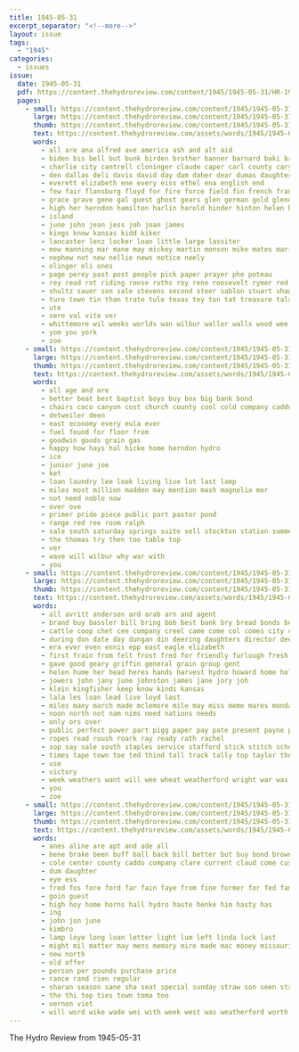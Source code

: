 ```yaml
---
title: 1945-05-31
excerpt_separator: "<!--more-->"
layout: issue
tags:
  - "1945"
categories:
  - issues
issue:
  date: 1945-05-31
  pdf: https://content.thehydroreview.com/content/1945/1945-05-31/HR-1945-05-31.pdf
  pages:
    - small: https://content.thehydroreview.com/content/1945/1945-05-31/small/HR-1945-05-31-01.jpg
      large: https://content.thehydroreview.com/content/1945/1945-05-31/large/HR-1945-05-31-01.jpg
      thumb: https://content.thehydroreview.com/content/1945/1945-05-31/thumbnails/HR-1945-05-31-01.jpg
      text: https://content.thehydroreview.com/assets/words/1945/1945-05-31/HR-1945-05-31-01.txt
      words:
        - all are ana alfred ave america ash and alt aid
        - biden bis bell but bunk birden brother banner barnard baki bro bible ber betty ben back brone big bud boys business beste board
        - charlie city cantrell cloninger claude caper carl county caryn carlisle came capps charles coleman coo care cure chet class cranshaw
        - den dallas deli davis david day dam daher dear dumas daughter
        - everett elizabeth ene every eiss ethel ena english end
        - few fair flansburg floyd for fire force field fin french frank frey fort former franklin from flag flanders first fall fred fee
        - grace grave gene gal guest ghost gears glen german gold glendon geary goon
        - high her herndon hamilton harlin harold hinder hinton helen hatt harry held hager hares has had hays harley home hint hydro harel
        - island
        - june john jean jess joh joan james
        - kings know kansas kidd kiker
        - lancaster lenz locker loan little large lassiter
        - mew manning mar mane may mickey martin monson mike mates mari michal marty miller mis matter march more mut
        - nephew not new nellie news notice neely
        - olinger oli ones
        - page perey past post people pick paper prayer phe poteau
        - rey read rot riding roose ruths roy reno roosevelt rymer red rie ree royce res rays ralph
        - shultz sauer son sale stevens second steer sablon stuart shawnee sterling sal sister som see sill salute sick state shook servi sande sell sun send school service such set scott stange sis
        - ture town tin than trate tule texas tey ton tat treasure tala the tea tae
        - ute
        - vere val vite ver
        - whittemore wil weeks worlds wan wilbur waller walls wood wee ware weatherford will word wine williams well week was wich words war with
        - yom you york
        - zoe
    - small: https://content.thehydroreview.com/content/1945/1945-05-31/small/HR-1945-05-31-02.jpg
      large: https://content.thehydroreview.com/content/1945/1945-05-31/large/HR-1945-05-31-02.jpg
      thumb: https://content.thehydroreview.com/content/1945/1945-05-31/thumbnails/HR-1945-05-31-02.jpg
      text: https://content.thehydroreview.com/assets/words/1945/1945-05-31/HR-1945-05-31-02.txt
      words:
        - all age and are
        - better beat best baptist boys buy box big bank bond
        - chairs coco canyon cost church county cool cold company caddo car comfort
        - detweiler deen
        - east economy every eula ever
        - fuel found for floor from
        - goodwin goods grain gas
        - happy how hays hal hicke home herndon hydro
        - ice
        - junior june joe
        - ket
        - loan laundry lee look living live lot last lamp
        - miles most million madden may mention mash magnolia mor
        - not need noble now
        - over ove
        - primer pride piece public part pastor pond
        - range red ree room ralph
        - sale south saturday springs suite sell stockton station summer see stoves seed sees service stem
        - the thomas try then too table top
        - ver
        - wave will wilbur why war with
        - you
    - small: https://content.thehydroreview.com/content/1945/1945-05-31/small/HR-1945-05-31-03.jpg
      large: https://content.thehydroreview.com/content/1945/1945-05-31/large/HR-1945-05-31-03.jpg
      thumb: https://content.thehydroreview.com/content/1945/1945-05-31/thumbnails/HR-1945-05-31-03.jpg
      text: https://content.thehydroreview.com/assets/words/1945/1945-05-31/HR-1945-05-31-03.txt
      words:
        - all avritt anderson ard arab arn and agent
        - brand buy bassler bill bring bob best bank bry bread bonds betty binder bradley
        - cattle coop chet cee company creel came come col comes city can care circle caddo county coli champlin carolina course clinton credit
        - during don date day dungan din deering daughters director deere daily dave down davis deal
        - era ever even ennis epp east eagle elizabeth
        - first frain from felt frost fred for friendly furlough fresh flowers
        - gave good geary griffin general grain group gent
        - helen hume her head heres hands harvest hydro howard home hold
        - jowers john jany june johnston james jane jory joh
        - klein kingfisher keep know kinds kansas
        - lala les loan lead live loyd last
        - miles many march made mclemore mile may miss meme mares monday
        - noon north not nam nims need nations needs
        - only ors over
        - public perfect power part pigg paper pay pate present payne pike place president prichard phe
        - ropes read roush roark ray ready rath rachel
        - sop say sale south staples service stafford stick stitch school station saturday san soares sil soon six smith
        - times tape town toe ted thind tall track tally top taylor the take talk tutt them then
        - use
        - victory
        - week weathers want will wee wheat weatherford wright war was work whit warn wilma water with
        - you
        - zoe
    - small: https://content.thehydroreview.com/content/1945/1945-05-31/small/HR-1945-05-31-04.jpg
      large: https://content.thehydroreview.com/content/1945/1945-05-31/large/HR-1945-05-31-04.jpg
      thumb: https://content.thehydroreview.com/content/1945/1945-05-31/thumbnails/HR-1945-05-31-04.jpg
      text: https://content.thehydroreview.com/assets/words/1945/1945-05-31/HR-1945-05-31-04.txt
      words:
        - anes aline are apt and ade all
        - bene brake been buff ball back bill better but buy bond brown balance beard bonds bey
        - cole center county caddo company clare current claud come custer can
        - dum daughter
        - eye ess
        - fred fos fore ford far fain faye from fine former for fed famous
        - goin guest
        - high hoy home horns hall hydro haste henke him hasty has
        - ing
        - john jon june
        - kimbro
        - lamp loye long loan letter light lum left linda luck last
        - might mil matter may mens memory mire made mac money missouri meal magazine monday murray
        - new north
        - old offer
        - person per pounds purchase price
        - rance rand rien regular
        - sharan season sane sha seat special sunday straw son seen strong store service sells sue sell see span sid street
        - the thi top ties town toma too
        - vernon viet
        - will word wike wade wei with week west was weatherford worth white while weeks war ways
---
```


The Hydro Review from 1945-05-31

<!--more-->

